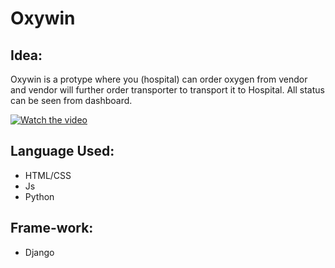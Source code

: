 
# Oxywin

## Idea:
Oxywin is a protype where you (hospital) can order oxygen from vendor and vendor will further order transporter to transport it to Hospital.
All status can be seen from dashboard.

[![Watch the video](https://user-images.githubusercontent.com/69578414/118397439-93133000-b671-11eb-9cf3-b5403855a6aa.jpeg)](https://youtu.be/acxZYxAVR4Q)

## Language Used:
  * HTML/CSS
  * Js
  * Python

## Frame-work:
   * Django

